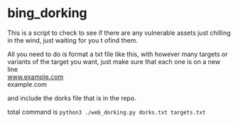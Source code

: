 # bing_dorking
 
This is a script to check to see if there are any vulnerable assets just chilling in the wind, just waiting for you t ofind them.

All you need to do is format a txt file like this, with however many targets or variants of the target you want, just make sure that each one is on a new line <br>
    www.example.com <br>
    example.com

and include the dorks file that is in the repo.

total command is ```python3 ./web_dorking.py dorks.txt targets.txt```